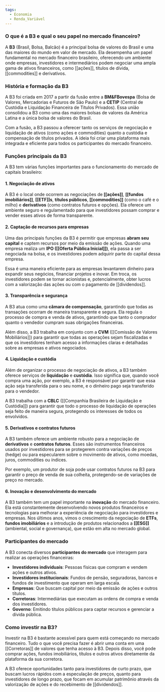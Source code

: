 ```yaml
---
tags:
  - Economia
  - Renda_Variável
---
```

### O que é a B3 e qual o seu papel no mercado financeiro?

A **B3** (Brasil, Bolsa, Balcão) é a principal bolsa de valores do Brasil e uma das maiores do mundo em valor de mercado. Ela desempenha um papel fundamental no mercado financeiro brasileiro, oferecendo um ambiente onde empresas, investidores e intermediários podem negociar uma ampla gama de ativos financeiros, como [[ações]], títulos de dívida, [[commodities]] e derivativos.

### História e formação da B3

A B3 foi criada em 2017 a partir da fusão entre a **BM&FBovespa** (Bolsa de Valores, Mercadorias e Futuros de São Paulo) e a **CETIP** (Central de Custódia e Liquidação Financeira de Títulos Privados). Essa união consolidou a B3 como uma das maiores bolsas de valores da América Latina e a única bolsa de valores do Brasil.

Com a fusão, a B3 passou a oferecer tanto os serviços de negociação e liquidação de ativos (como ações e commodities) quanto a custódia e compensação de títulos privados. A ideia foi criar uma plataforma mais integrada e eficiente para todos os participantes do mercado financeiro.

### Funções principais da B3

A B3 tem várias funções importantes para o funcionamento do mercado de capitais brasileiro:

#### 1. **Negociação de ativos**
A B3 é o local onde ocorrem as negociações de **[[ações]]**, **[[fundos imobiliários]]**, **[[ETF]]s**, **títulos públicos**, **[[commodities]]** (como o café e o milho) e **derivativos** (como contratos futuros e opções). Ela oferece um ambiente seguro e regulamentado para que investidores possam comprar e vender esses ativos de forma transparente.

#### 2. **Captação de recursos para empresas**
Uma das principais funções da B3 é permitir que empresas **abram seu capital** e captem recursos por meio da emissão de ações. Quando uma empresa realiza um **IPO ([[Oferta Pública Inicial]])**, ela passa a ser negociada na bolsa, e os investidores podem adquirir parte do capital dessa empresa.

Essa é uma maneira eficiente para as empresas levantarem dinheiro para expandir seus negócios, financiar projetos e inovar. Em troca, os investidores podem se tornar acionistas e, potencialmente, obter lucros com a valorização das ações ou com o pagamento de [[dividendos]].

#### 3. **Transparência e segurança**
A B3 atua como uma **câmara de compensação**, garantindo que todas as transações ocorram de maneira transparente e segura. Ela regula o processo de compra e venda de ativos, garantindo que tanto o comprador quanto o vendedor cumpram suas obrigações financeiras.

Além disso, a B3 trabalha em conjunto com a **CVM** ([[Comissão de Valores Mobiliários]]) para garantir que todas as operações sejam fiscalizadas e que os investidores tenham acesso a informações claras e detalhadas sobre as empresas e ativos negociados.

#### 4. **Liquidação e custódia**
Além de organizar o processo de negociação de ativos, a B3 também oferece serviços de **liquidação** e **custódia**. Isso significa que, quando você compra uma ação, por exemplo, a B3 é responsável por garantir que essa ação seja transferida para o seu nome, e o dinheiro pago seja transferido para o vendedor.

A B3 trabalha com a **CBLC** ([[Companhia Brasileira de Liquidação e Custódia]]) para garantir que todo o processo de liquidação de operações seja feito de maneira segura, protegendo os interesses de todos os envolvidos.

#### 5. **Derivativos e contratos futuros**
A B3 também oferece um ambiente robusto para a negociação de **derivativos** e **contratos futuros**. Esses são instrumentos financeiros usados por investidores para se protegerem contra variações de preços (hedge) ou para especularem sobre o movimento de ativos, como moedas, juros, commodities ou índices.

Por exemplo, um produtor de soja pode usar contratos futuros na B3 para garantir o preço de venda de sua colheita, protegendo-se de variações de preço no mercado.

#### 6. **Inovação e desenvolvimento do mercado**
A B3 também tem um papel importante na **inovação** do mercado financeiro. Ela está constantemente desenvolvendo novos produtos financeiros e tecnologias para melhorar a experiência de negociação para investidores e empresas. Nos últimos anos, vimos o crescimento da negociação de **ETFs**, **fundos imobiliários** e a introdução de produtos relacionados a **[[ESG]]** (ambiental, social e governança), que estão em alta no mercado global.

### Participantes do mercado

A B3 conecta diversos **participantes do mercado** que interagem para realizar as operações financeiras:

- **Investidores individuais**: Pessoas físicas que compram e vendem ações e outros ativos.
- **Investidores institucionais**: Fundos de pensão, seguradoras, bancos e fundos de investimento que operam em larga escala.
- **Empresas**: Que buscam capital por meio da emissão de ações e outros títulos.
- **Corretoras**: Intermediárias que executam as ordens de compra e venda dos investidores.
- **Governo**: Emitindo títulos públicos para captar recursos e gerenciar a dívida pública.

### Como investir na B3?

Investir na B3 é bastante acessível para quem está começando no mercado financeiro. Tudo o que você precisa fazer é abrir uma conta em uma [[Corretoras]] de valores que tenha acesso à B3. Depois disso, você pode comprar ações, fundos imobiliários, títulos e outros ativos diretamente da plataforma da sua corretora.

A B3 oferece oportunidades tanto para investidores de curto prazo, que buscam lucros rápidos com a especulação de preços, quanto para investidores de longo prazo, que focam em acumular patrimônio através da valorização de ações e do recebimento de [[dividendos]].